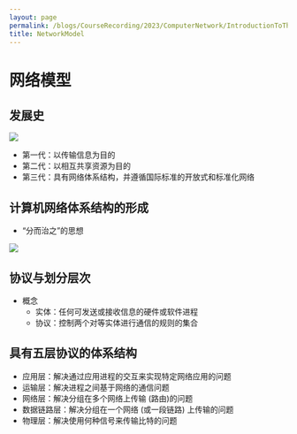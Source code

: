 ```yaml
---
layout: page
permalink: /blogs/CourseRecording/2023/ComputerNetwork/IntroductionToTheCourse/NetworkModel.html
title: NetworkModel
---
```


# 网络模型

## 发展史

<img src="https://CRYoushiwo.github.io/images/blogs/CoursesRecording/ComputerNetwork/IntroductionToTheCourse/Chapter2/Untitled.png" class="blog-image" >

- 第一代：以传输信息为目的
- 第二代：以相互共享资源为目的
- 第三代：具有网络体系结构，并遵循国际标准的开放式和标准化网络

## 计算机网络体系结构的形成

- “分而治之”的思想

<img src="https://CRYoushiwo.github.io/images/blogs/CoursesRecording/ComputerNetwork/IntroductionToTheCourse/Chapter2/Untitled%201.png" class="blog-image" > 

## 协议与划分层次

- 概念
    - 实体：任何可发送或接收信息的硬件或软件进程
    - 协议：控制两个对等实体进行通信的规则的集合

## 具有五层协议的体系结构

- 应用层：解决通过应用进程的交互来实现特定网络应用的问题
- 运输层：解决进程之间基于网络的通信问题
- 网络层：解决分组在多个网络上传输 (路由)的问题
- 数据链路层：解决分组在一个网络 (或一段链路) 上传输的问题
- 物理层：解决使用何种信号来传输比特的问题